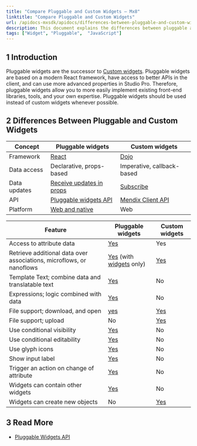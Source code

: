 ```yaml
---
title: "Compare Pluggable and Custom Widgets – Mx8"
linktitle: "Compare Pluggable and Custom Widgets"
url: /apidocs-mxsdk/apidocs/differences-between-pluggable-and-custom-widgets/
description: This document explains the differences between pluggable and custom widgets.
tags: ["Widget", "Pluggable",  "JavaScript"]
---
```


## 1 Introduction

Pluggable widgets are the successor to [Custom widgets](/howto8/extensibility/widget-development/). Pluggable widgets are based on a modern React framework, have access to better APIs in the client, and can use more advanced properties in Studio Pro. Therefore, pluggable widgets allow you to more easily implement existing front-end libraries, tools, and your own expertise. Pluggable widgets should be used instead of custom widgets whenever possible.

## 2 Differences Between Pluggable and Custom Widgets

| Concept      | Pluggable widgets                                                                                     | Custom widgets                                                           |
| ------------ | ----------------------------------------------------------------------------------------------------- | ------------------------------------------------------------------------ |
| Framework    | [React](/apidocs-mxsdk/apidocs/pluggable-widgets/#client-component)                                                                         | [Dojo](/howto8/extensibility/widget-development/#dojo)                 |
| Data access  | Declarative, props-based                                                                              | Imperative, callback-based                                               |
| Data updates | [Receive updates in props](/apidocs-mxsdk/apidocs/pluggable-widgets-client-apis/#dynamic-value) | [Subscribe](https://apidocs.rnd.mendix.com/8/client/mx.data.html#.subscribe) |
| API          | [Pluggable widgets API](/apidocs-mxsdk/apidocs/pluggable-widgets/)                                     | [Mendix Client API](/apidocs-mxsdk/apidocs/client-api/)                |
| Platform     | [Web and native](/apidocs-mxsdk/apidocs/pluggable-widgets/#widget-description)                                                            | Web                                                                      |

| Feature                                                           | Pluggable widgets                                    | Custom widgets                                                        |
| ----------------------------------------------------------------- | ---------------------------------------------------- | --------------------------------------------------------------------- |
| Access to attribute data                                          | [Yes](/apidocs-mxsdk/apidocs/pluggable-widgets-property-types/#attribute)    | Yes                                                                   |
| Retrieve additional data over associations, microflows, or nanoflows | [Yes](/apidocs-mxsdk/apidocs/pluggable-widgets-property-types/#datasource) (with [widgets](/apidocs-mxsdk/apidocs/pluggable-widgets-property-types/#widgets) only)   | [Yes](https://apidocs.rnd.mendix.com/8/client/mx.data.html#.get) |
| Template Text; combine data and translatable text                 | [Yes](/apidocs-mxsdk/apidocs/pluggable-widgets-property-types/#texttemplate) | No                                                                    |
| Expressions; logic combined with data                             | [Yes](/apidocs-mxsdk/apidocs/pluggable-widgets-property-types/#expression)   | No                                                                    |
| File support; download, and open                                  | [yes](/apidocs-mxsdk/apidocs/pluggable-widgets-property-types/#file)         | [Yes](https://apidocs.rnd.mendix.com/8/client/mx.data.html#.saveDocument) |
| File support; upload                                              | No                                                   | [Yes](https://apidocs.rnd.mendix.com/8/client/mx.data.html#.saveDocument) |
| Use conditional visibility                                        | [Yes](/apidocs-mxsdk/apidocs/pluggable-widgets-property-types/#visibility)   | No                                                                    |
| Use conditional editability                                       | [Yes](/apidocs-mxsdk/apidocs/pluggable-widgets-property-types/#editability)  | No                                                                    |
| Use glyph icons                                                   | [Yes](/apidocs-mxsdk/apidocs/pluggable-widgets-property-types/#icon)         | No                                                                    |
| Show input label                                                  | [Yes](/apidocs-mxsdk/apidocs/pluggable-widgets-property-types/#label)        | No                                                                    |
| Trigger an action on change of attribute                          | [Yes](/apidocs-mxsdk/apidocs/pluggable-widgets-property-types/#attribute)    | No                                                                    |
| Widgets can contain other widgets                                 | [Yes](/apidocs-mxsdk/apidocs/pluggable-widgets-property-types/#widgets)      | No                                                                    |
| Widgets can create new objects                                    | No                                                   | [Yes](https://apidocs.rnd.mendix.com/8/client/mx.data.html#.create)   |

## 3 Read More

* [Pluggable Widgets API](/apidocs-mxsdk/apidocs/pluggable-widgets/)
